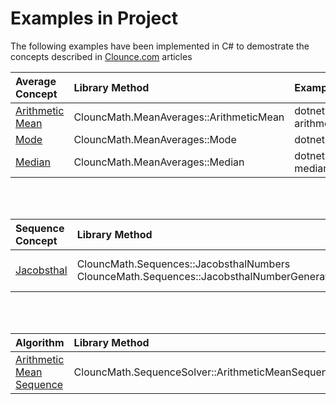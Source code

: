 # Examples in Project

The following examples have been implemented in C# to demostrate the concepts described in [Clounce.com](https://www.clounce.com/) articles


| Average Concept | Library Method | Example |
|:---------|:----------------|:---------|
| [Arithmetic Mean](https://www.clounce.com/mathematics/arithmetic_mean) | ClouncMath.MeanAverages::ArithmeticMean | dotnet run arithmetic_mean |
| [Mode](https://www.clounce.com/mathematics/mode) | ClouncMath.MeanAverages::Mode | dotnet run mode |
| [Median](https://www.clounce.com/mathematics/median) | ClouncMath.MeanAverages::Median | dotnet run median |
<br/><br/>

| Sequence Concept | Library Method | Example |
|:---------|:----------------|:---------|
| [Jacobsthal](https://www.clounce.com/mathematics/jacobsthal-number-sequence) |  ClouncMath.Sequences::JacobsthalNumbers <br/> ClounceMath.Sequences::JacobsthalNumberGenerator | dotnet run jacobsthal |
<br/><br/>

| Algorithm | Library Method | Example |
|:---------|:----------------|:---------|
| [Arithmetic Mean Sequence](http://www.clounce.com/mathematics/algorithm/arithmetic-mean-sequence) |  ClouncMath.SequenceSolver::ArithmeticMeanSequence | dotnet run arithmetic_mean_sequence |